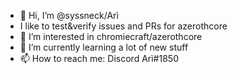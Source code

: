 - 👋 Hi, I’m @syssneck/Arì
- I like to test&verify issues and PRs for azerothcore
- 👀 I’m interested in chromiecraft/azerothcore
- 🌱 I’m currently learning a lot of new stuff
- 📫 How to reach me: Discord Arì#1850

<!---
syssneck/syssneck is a ✨ special ✨ repository because its `README.md` (this file) appears on your GitHub profile.
You can click the Preview link to take a look at your changes.
--->
